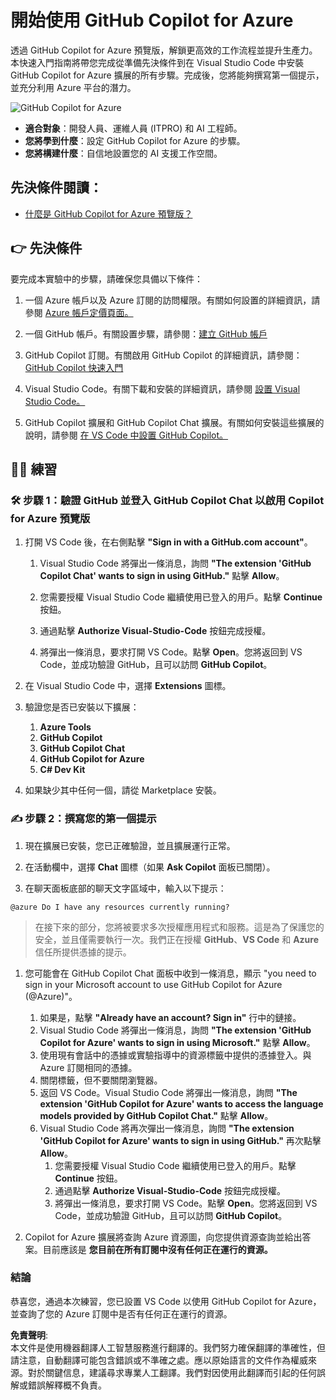 # 開始使用 GitHub Copilot for Azure

透過 GitHub Copilot for Azure 預覽版，解鎖更高效的工作流程並提升生產力。本快速入門指南將帶您完成從準備先決條件到在 Visual Studio Code 中安裝 GitHub Copilot for Azure 擴展的所有步驟。完成後，您將能夠撰寫第一個提示，並充分利用 Azure 平台的潛力。

![GitHub Copilot for Azure](../../../06-Using-GitHub-Copilot-for-Azure-to-Deploy-to-Cloud/images/intro.gif "GitHub Copilot for Azure")

- **適合對象**：開發人員、運維人員 (ITPRO) 和 AI 工程師。
- **您將學到什麼**：設定 GitHub Copilot for Azure 的步驟。
- **您將構建什麼**：自信地設置您的 AI 支援工作空間。

## 先決條件閱讀：
- [什麼是 GitHub Copilot for Azure 預覽版？](https://learn.microsoft.com/azure/developer/github-copilot-azure/introduction)

## 👉 先決條件

要完成本實驗中的步驟，請確保您具備以下條件：

1. 一個 Azure 帳戶以及 Azure 訂閱的訪問權限。有關如何設置的詳細資訊，請參閱 [Azure 帳戶定價頁面。](https://azure.microsoft.com/pricing/purchase-options/azure-account)

1. 一個 GitHub 帳戶。有關設置步驟，請參閱：[建立 GitHub 帳戶](https://docs.github.com/en/get-started/start-your-journey/creating-an-account-on-github)

1. GitHub Copilot 訂閱。有關啟用 GitHub Copilot 的詳細資訊，請參閱：[GitHub Copilot 快速入門](https://docs.github.com/en/copilot/quickstart)

1. Visual Studio Code。有關下載和安裝的詳細資訊，請參閱 [設置 Visual Studio Code。](https://code.visualstudio.com/docs/setup/setup-overview)

1. GitHub Copilot 擴展和 GitHub Copilot Chat 擴展。有關如何安裝這些擴展的說明，請參閱 [在 VS Code 中設置 GitHub Copilot。](https://marketplace.visualstudio.com/items?itemName=GitHub.copilot)

## 💪🏽 練習

### 🛠 步驟 1：驗證 GitHub 並登入 GitHub Copilot Chat 以啟用 Copilot for Azure 預覽版

1. 打開 VS Code 後，在右側點擊 **"Sign in with a GitHub.com account"**。

    1. Visual Studio Code 將彈出一條消息，詢問 **"The extension 'GitHub Copilot Chat' wants to sign in using GitHub."** 點擊 **Allow**。

    1. 您需要授權 Visual Studio Code 繼續使用已登入的用戶。點擊 **Continue** 按鈕。

    1. 通過點擊 **Authorize Visual-Studio-Code** 按鈕完成授權。

    1. 將彈出一條消息，要求打開 VS Code。點擊 **Open**。您將返回到 VS Code，並成功驗證 GitHub，且可以訪問 **GitHub Copilot**。

1. 在 Visual Studio Code 中，選擇 **Extensions** 圖標。

1. 驗證您是否已安裝以下擴展：
    1. **Azure Tools**
    1. **GitHub Copilot**
    1. **GitHub Copilot Chat**
    1. **GitHub Copilot for Azure**
    1. **C# Dev Kit**

1. 如果缺少其中任何一個，請從 Marketplace 安裝。

### ✍️ 步驟 2：撰寫您的第一個提示

1. 現在擴展已安裝，您已正確驗證，並且擴展運行正常。

1. 在活動欄中，選擇 **Chat** 圖標（如果 **Ask Copilot** 面板已關閉）。

1. 在聊天面板底部的聊天文字區域中，輸入以下提示：

```prompt
@azure Do I have any resources currently running?
```
> 在接下來的部分，您將被要求多次授權應用程式和服務。這是為了保護您的安全，並且僅需要執行一次。我們正在授權 **GitHub**、**VS Code** 和 **Azure** 信任所提供憑據的提示。

1. 您可能會在 GitHub Copilot Chat 面板中收到一條消息，顯示 "you need to sign in your Microsoft account to use GitHub Copilot for Azure (@Azure)"。

    1. 如果是，點擊 **"Already have an account? Sign in"** 行中的鏈接。
    1. Visual Studio Code 將彈出一條消息，詢問 **"The extension 'GitHub Copilot for Azure' wants to sign in using Microsoft."** 點擊 **Allow**。
    1. 使用現有會話中的憑據或實驗指導中的資源標籤中提供的憑據登入。與 Azure 訂閱相同的憑據。
    1. 關閉標籤，但不要關閉瀏覽器。
    1. 返回 VS Code。Visual Studio Code 將彈出一條消息，詢問 **"The extension 'GitHub Copilot for Azure' wants to access the language models provided by GitHub Copilot Chat."** 點擊 **Allow**。
    1. Visual Studio Code 將再次彈出一條消息，詢問 **"The extension 'GitHub Copilot for Azure' wants to sign in using GitHub."** 再次點擊 **Allow**。
        1. 您需要授權 Visual Studio Code 繼續使用已登入的用戶。點擊 **Continue** 按鈕。
        1. 通過點擊 **Authorize Visual-Studio-Code** 按鈕完成授權。
        1. 將彈出一條消息，要求打開 VS Code。點擊 **Open**。您將返回到 VS Code，並成功驗證 GitHub，且可以訪問 **GitHub Copilot**。

1. Copilot for Azure 擴展將查詢 Azure 資源圖，向您提供資源查詢並給出答案。目前應該是 **您目前在所有訂閱中沒有任何正在運行的資源。**

### 結論

恭喜您，通過本次練習，您已設置 VS Code 以使用 GitHub Copilot for Azure，並查詢了您的 Azure 訂閱中是否有任何正在運行的資源。

**免責聲明**:  
本文件是使用機器翻譯人工智慧服務進行翻譯的。我們努力確保翻譯的準確性，但請注意，自動翻譯可能包含錯誤或不準確之處。應以原始語言的文件作為權威來源。對於關鍵信息，建議尋求專業人工翻譯。我們對因使用此翻譯而引起的任何誤解或錯誤解釋概不負責。
